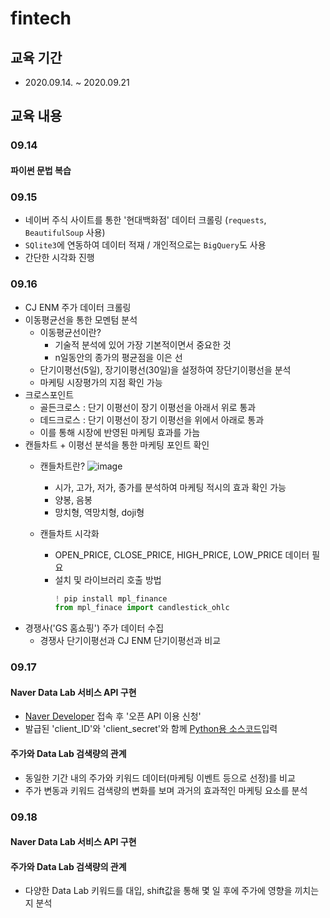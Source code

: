 # fintech
## 교육 기간
- 2020.09.14. ~ 2020.09.21

## 교육 내용
### 09.14
#### 파이썬 문법 복습

### 09.15
- 네이버 주식 사이트를 통한 '현대백화점' 데이터 크롤링 (`requests`, `BeautifulSoup` 사용)
- `SQlite3`에 연동하여 데이터 적재 / 개인적으로는 `BigQuery`도 사용
- 간단한 시각화 진행

### 09.16
- CJ ENM 주가 데이터 크롤링
- 이동평균선을 통한 모멘텀 분석
  - 이동평균선이란?
    - 기술적 분석에 있어 가장 기본적이면서 중요한 것
    - n일동안의 종가의 평균점을 이은 선
   - 단기이평선(5일), 장기이평선(30일)을 설정하여 장단기이평선을 분석
   - 마케팅 시장평가의 지점 확인 가능
- 크로스포인트
  - 골든크로스 : 단기 이평선이 장기 이평선을 아래서 위로 통과
  - 데드크로스 : 단기 이평선이 장기 이평선을 위에서 아래로 통과
  - 이를 통해 시장에 반영된 마케팅 효과를 가늠
- 캔들차트 + 이평선 분석을 통한 마케팅 포인트 확인
  - 캔들차트란?
    ![image](https://user-images.githubusercontent.com/67505208/93467231-73800800-f928-11ea-8f0d-b013295a3594.png)

    - 시가, 고가, 저가, 종가를 분석하여 마케팅 적시의 효과 확인 가능
    - 양봉, 음봉
    - 망치형, 역망치형, doji형
  - 캔들차트 시각화
    - OPEN_PRICE, CLOSE_PRICE, HIGH_PRICE, LOW_PRICE 데이터 필요
    - 설치 및 라이브러리 호출 방법
      ```python
      ! pip install mpl_finance
      from mpl_finace import candlestick_ohlc
      ```
- 경쟁사('GS 홈쇼핑') 주가 데이터 수집
  - 경쟁사 단기이평선과 CJ ENM 단기이평선과 비교

### 09.17
#### Naver Data Lab 서비스 API 구현
- [Naver Developer](https://developers.naver.com/products/datalab/) 접속 후 '오픈 API 이용 신청'
- 발급된 'client_ID'와 'client_secret'와 함께 [Python용 소스코드](https://developers.naver.com/docs/datalab/search/#python)입력
#### 주가와 Data Lab 검색량의 관계
- 동일한 기간 내의 주가와 키워드 데이터(마케팅 이벤트 등으로 선정)를 비교
- 주가 변동과 키워드 검색량의 변화를 보며 과거의 효과적인 마케팅 요소를 분석

### 09.18
#### Naver Data Lab 서비스 API 구현
#### 주가와 Data Lab 검색량의 관계
- 다양한 Data Lab 키워드를 대입, shift값을 통해 몇 일 후에 주가에 영향을 끼치는지 분석
